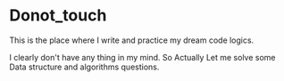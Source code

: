 # Donot_touch
 This is the place where I write and practice my dream code logics. 


 I clearly don't have any thing in my mind. 
 So Actually Let me solve some Data structure and algorithms questions. 
